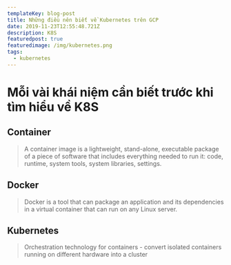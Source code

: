 ```yaml
---
templateKey: blog-post
title: Những điều nên biết về Kubernetes trên GCP
date: 2019-11-23T12:55:48.721Z
description: K8S
featuredpost: true
featuredimage: /img/kubernetes.png
tags:
  - kubernetes
---
```

# Mỗi vài khái niệm cần biết trước khi tìm hiểu về K8S

## Container

> A container image is a lightweight, stand-alone, executable package of a piece of software that includes everything needed to run it: code, runtime, system tools, system libraries, settings. 

## Docker

> Docker is a tool that can package an application and its dependencies in a virtual container that can run on any Linux server.

## Kubernetes

> Orchestration technology for containers - convert isolated containers running on different hardware into a cluster
